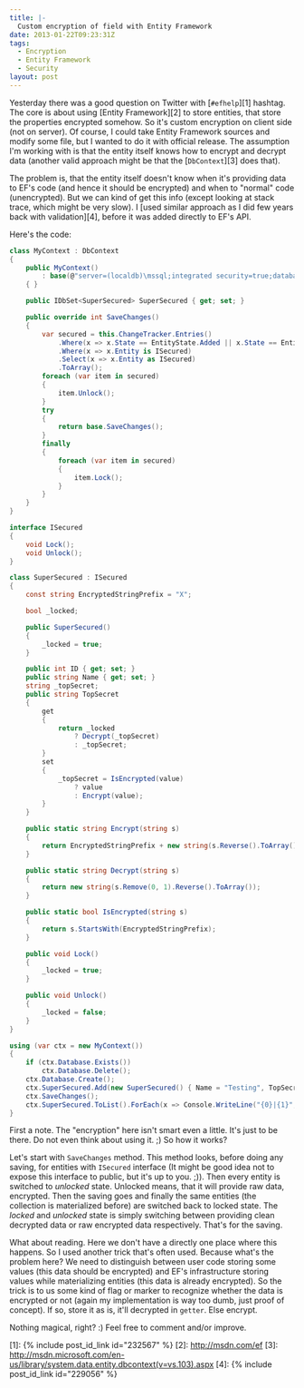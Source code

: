 ```yaml
---
title: |-
  Custom encryption of field with Entity Framework
date: 2013-01-22T09:23:31Z
tags:
  - Encryption
  - Entity Framework
  - Security
layout: post
---
```

Yesterday there was a good question on Twitter with [`#efhelp`][1] hashtag. The core is about using [Entity Framework][2] to store entities, that store the properties encrypted somehow. So it's custom encryption on client side (not on server). Of course, I could take Entity Framework sources and modify some file, but I wanted to do it with official release. The assumption I'm working with is that the entity itself knows how to encrypt and decrypt data (another valid approach might be that the [`DbContext`][3] does that).

<!-- excerpt -->

The problem is, that the entity itself doesn't know when it's providing data to EF's code (and hence it should be encrypted) and when to "normal" code (unencrypted). But we can kind of get this info (except looking at stack trace, which might be very slow). I [used similar approach as I did few years back with validation][4], before it was added directly to EF's API.

Here's the code:

```csharp
class MyContext : DbContext
{
	public MyContext()
		: base(@"server=(localdb)\mssql;integrated security=true;database=test;")
	{ }

	public IDbSet<SuperSecured> SuperSecured { get; set; }

	public override int SaveChanges()
	{
		var secured = this.ChangeTracker.Entries()
			.Where(x => x.State == EntityState.Added || x.State == EntityState.Modified)
			.Where(x => x.Entity is ISecured)
			.Select(x => x.Entity as ISecured)
			.ToArray();
		foreach (var item in secured)
		{
			item.Unlock();
		}
		try
		{
			return base.SaveChanges();
		}
		finally
		{
			foreach (var item in secured)
			{
				item.Lock();
			}
		}
	}
}

interface ISecured
{
	void Lock();
	void Unlock();
}

class SuperSecured : ISecured
{
	const string EncryptedStringPrefix = "X";

	bool _locked;

	public SuperSecured()
	{
		_locked = true;
	}

	public int ID { get; set; }
	public string Name { get; set; }
	string _topSecret;
	public string TopSecret
	{
		get
		{
			return _locked
				? Decrypt(_topSecret)
				: _topSecret;
		}
		set
		{
			_topSecret = IsEncrypted(value)
				? value
				: Encrypt(value);
		}
	}

	public static string Encrypt(string s)
	{
		return EncryptedStringPrefix + new string(s.Reverse().ToArray());
	}

	public static string Decrypt(string s)
	{
		return new string(s.Remove(0, 1).Reverse().ToArray());
	}

	public static bool IsEncrypted(string s)
	{
		return s.StartsWith(EncryptedStringPrefix);
	}

	public void Lock()
	{
		_locked = true;
	}

	public void Unlock()
	{
		_locked = false;
	}
}
```

```csharp
using (var ctx = new MyContext())
{
	if (ctx.Database.Exists())
		ctx.Database.Delete();
	ctx.Database.Create();
	ctx.SuperSecured.Add(new SuperSecured() { Name = "Testing", TopSecret = "This is not a palindrome ;)" });
	ctx.SaveChanges();
	ctx.SuperSecured.ToList().ForEach(x => Console.WriteLine("{0}|{1}", x.Name, x.TopSecret));
}
```

First a note. The "encryption" here isn't smart even a little. It's just to be there. Do not even think about using it. ;) So how it works?

Let's start with `SaveChanges` method. This method looks, before doing any saving, for entities with `ISecured` interface (It might be good idea not to expose this interface to public, but it's up to you. ;)). Then every entity is switched to _unlocked_ state. Unlocked means, that it will provide raw data, encrypted. Then the saving goes and finally the same entities (the collection is materialized before) are switched back to locked state. The _locked_ and _unlocked_ state is simply switching between providing clean decrypted data or raw encrypted data respectively. That's for the saving.

What about reading. Here we don't have a directly one place where this happens. So I used another trick that's often used. Because what's the problem here? We need to distinguish between user code storing some values (this data should be encrypted) and EF's infrastructure storing values while materializing entities (this data is already encrypted). So the trick is to us some kind of flag or marker to recognize whether the data is encrypted or not (again my implementation is way too dumb, just proof of concept). If so, store it as is, it'll decrypted in `getter`. Else encrypt.

Nothing magical, right? :) Feel free to comment and/or improve.

[1]: {% include post_id_link id="232567" %}
[2]: http://msdn.com/ef
[3]: http://msdn.microsoft.com/en-us/library/system.data.entity.dbcontext(v=vs.103).aspx
[4]: {% include post_id_link id="229056" %}